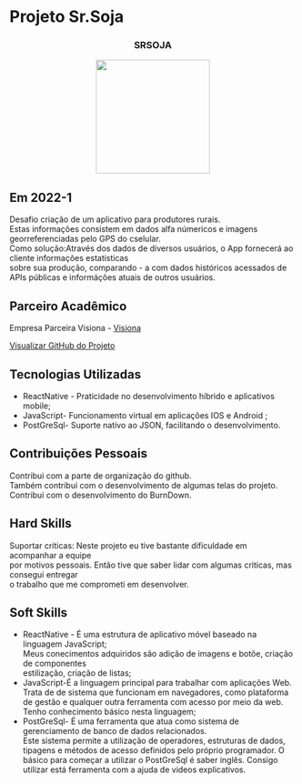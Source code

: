 # Projeto Sr.Soja 

<div align=center>
 <h3>SRSOJA</h3>
  <img src="https://user-images.githubusercontent.com/73767256/168936746-33176a30-e4c1-454d-a2df-84937bbe9029.gif" width=200 alt="" />
 
  </div>

## Em 2022-1
Desafio criação de um aplicativo para produtores rurais.<br>
Estas informações consistem em dados alfa númericos e 
imagens georreferenciadas pelo GPS do cselular.<br>
Como solução:Através dos dados de diversos usuários, o App fornecerá ao cliente informações 
estatisticas<br> sobre sua produção, comparando - a com dados históricos acessados
de APIs públicas e informáções atuais de outros usuários.

## Parceiro Acadêmico

Empresa Parceira Visiona - <a href="https://www.visionaespacial.com.br/">Visiona</a><br>

[Visualizar GitHub do Projeto](https://github.com/ferreirarita/API-4-SrSoja-2022-1.git)

## Tecnologias Utilizadas

- ReactNative - Praticidade no desenvolvimento híbrido e aplicativos mobile;
- JavaScript- Funcionamento virtual em aplicações IOS e Android ;
- PostGreSql-  Suporte nativo ao JSON, facilitando o desenvolvimento.

## Contribuições Pessoais
Contribui com a parte de organização do github.<br>
Também contribui com o desenvolvimento de algumas telas do projeto.<br>
Contribui com o desenvolvimento do BurnDown. 

## Hard Skills
Suportar críticas: Neste projeto eu tive bastante dificuldade em acompanhar 
a equipe<br> por motivos pessoais.
Então tive que saber lidar com algumas criticas, mas consegui entregar <br>
o trabalho que me comprometi em desenvolver.

## Soft Skills

- ReactNative - É uma estrutura de aplicativo móvel baseado na linguagem JavaScript;<br>
Meus conecimentos adquiridos são adição de imagens e botõe, criação de componentes<br>
estilização, criação de listas;<br>
- JavaScript-É a linguagem principal para trabalhar com aplicações Web.<br>
Trata de de sistema que funcionam em navegadores, como plataforma de gestão e qualquer 
outra ferramenta com acesso por meio da web.<br>
Tenho conhecimento básico nesta linguagem;<br> 
- PostGreSql- É uma ferramenta que atua como sistema de gerenciamento de banco de dados relacionados.<br>
Este sistema permite a utilização de operadores, estruturas de dados, tipagens e métodos 
de acesso definidos pelo próprio programador.
O básico para começar a utilizar o PostGreSql é saber inglês.
Consigo utilizar está ferramenta com a ajuda de videos explicativos.